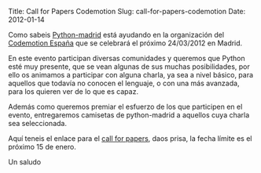 Title: Call for Papers Codemotion
Slug: call-for-papers-codemotion
Date: 2012-01-14

Como sabeis [Python-madrid][1] está ayudando en la organización del [Codemotion España][2] que se celebrará el próximo 24/03/2012 en Madrid.

En este evento participan diversas comunidades y queremos que Python esté muy presente, que se vean algunas de sus muchas posibilidades, por ello os animamos a participar con alguna charla, ya sea a nivel básico, para aquellos que todavía no conocen el lenguaje, o con una más avanzada, para los quieren ver de lo que es capaz.

Además como queremos premiar el esfuerzo de los que participen en el evento, entregaremos camisetas de python-madrid a aquellos cuya charla sea seleccionada.

Aquí teneis el enlace para el [call for papers][3], daos prisa, la fecha límite es el próximo 15 de enero.

Un saludo

[1]:http://www.python-madrid.es/
[2]:http://www.codemotion.es/
[3]:http://www.codemotion.es/c4p

